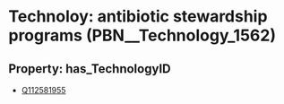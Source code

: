 # Technoloy: __antibiotic stewardship programs__ (PBN__Technology_1562)

## Property: has_TechnologyID

* [Q112581955](Q112581955)

